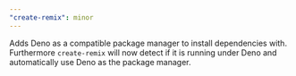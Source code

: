 ```yaml
---
"create-remix": minor
---
```


Adds Deno as a compatible package manager to install dependencies with.
Furthermore `create-remix` will now detect if it is running under Deno and automatically use Deno as the package manager.